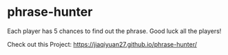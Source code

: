 # phrase-hunter
Each player has 5 chances to find out the phrase. Good luck all the players!

Check out this Project: https://jiaqiyuan27.github.io/phrase-hunter/
